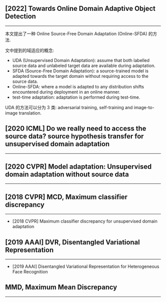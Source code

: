 ## [2022] Towards Online Domain Adaptive Object Detection
---
本文提出了一种 Online Source-Free Domain Adaptation (Online-SFDA) 的方法.

文中提到的域适应的概念:
- UDA (Unsupervised Domain Adaptation): assume that both labelled source data and unlabeled target data are available during adaptation.
- SFDA (Source-Free Domain Adaptation): a source-trained model is adapted towards the target domain without requiring access to the source data.
- Online-SFDA: where a model is adapted to any distribution shifts encountered during deployment in an online manner.
- test-time adaptation: adaptation is performed during test-time.

UDA 的方法可以分为 3 类: adversarial training, self-training and image-to-image translation.


## [2020 ICML] Do we really need to access the source data? source hypothesis transfer for unsupervised domain adaptation
----

## [2020 CVPR] Model adaptation: Unsupervised domain adaptation without source data
----

## [2018 CVPR] MCD, Maximum classifier discrepancy
----
- [2018 CVPR] Maximum classifier discrepancy for unsupervised domain adaptation

## [2019 AAAI] DVR, Disentangled Variational Representation
----
- [2019 AAAI] Disentangled Variational Representation for Heterogeneous Face Recognition

## MMD, Maximum Mean Discrepancy
----

